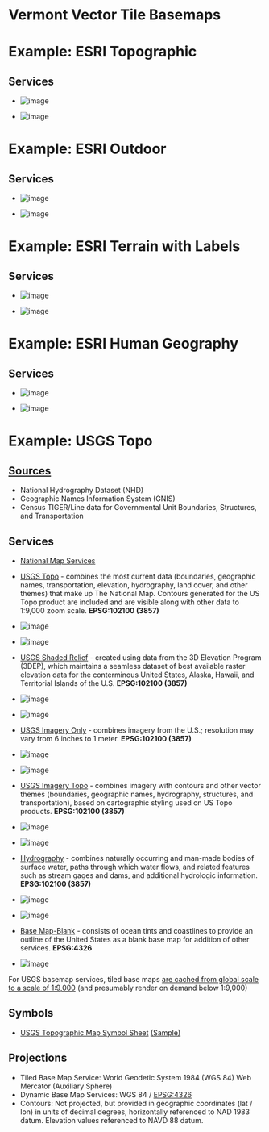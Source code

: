 # Vermont Vector Tile Basemaps

# Example: ESRI Topographic

## Services

- ![image](https://github.com/user-attachments/assets/9e982667-c54c-4f28-86df-b78a1f328053)

- ![image](https://github.com/user-attachments/assets/beb75925-079b-42ae-b29c-e2b5c0d74edc)

# Example: ESRI Outdoor

## Services

- ![image](https://github.com/user-attachments/assets/0906b571-e260-4f99-b6a5-870241371c0b)

- ![image](https://github.com/user-attachments/assets/d8fa409a-fb48-4f30-8c4d-d88eab0153b3)

# Example: ESRI Terrain with Labels

## Services

- ![image](https://github.com/user-attachments/assets/daf8474b-0f78-45de-85bc-46ff2fe019a0)
  
- ![image](https://github.com/user-attachments/assets/d4327f67-8daf-40b8-a83a-6340ee91b86d)

# Example: ESRI Human Geography

## Services

- ![image](https://github.com/user-attachments/assets/f5405e0c-f640-4f10-9ed8-1a155304daf9)

- ![image](https://github.com/user-attachments/assets/c8958cba-7b0d-46da-9ff6-da5ac7b05bca)

# Example: USGS Topo

## [Sources](https://www.usgs.gov/faqs/what-sources-vector-data-were-used-create-base-maps-national-map)
- National Hydrography Dataset (NHD)
- Geographic Names Information System (GNIS)
- Census TIGER/Line data for Governmental Unit Boundaries, Structures, and Transportation

## Services

- [National Map Services](https://apps.nationalmap.gov/services/)
- [USGS Topo](https://basemap.nationalmap.gov/arcgis/rest/services/USGSTopo/MapServer)  - combines the most current data (boundaries, geographic names, transportation, elevation, hydrography, land cover, and other themes) that make up The National Map. Contours generated for the US Topo product are included and are visible along with other data to 1:9,000 zoom scale. **EPSG:102100 (3857)**

- ![image](https://github.com/user-attachments/assets/0eb58e6d-1909-4d50-a4ff-e057d3203c7e)

- ![image](https://github.com/user-attachments/assets/fee2afc8-1f2a-4f97-982c-e33f27834bf0)

- [USGS Shaded Relief](https://basemap.nationalmap.gov/arcgis/rest/services/USGSShadedReliefOnly/MapServer) - created using data from the 3D Elevation Program (3DEP), which maintains a seamless dataset of best available raster elevation data for the conterminous United States, Alaska, Hawaii, and Territorial Islands of the U.S. **EPSG:102100 (3857)**

- ![image](https://github.com/user-attachments/assets/519bfdf2-9051-4bcf-b99f-a6a202d2fcd7)

- ![image](https://github.com/user-attachments/assets/6b768d0a-3d22-4625-aa38-84153334181c)

- [USGS Imagery Only](http://basemap.nationalmap.gov/arcgis/rest/services/USGSImageryOnly/MapServer) - combines imagery from the U.S.; resolution may vary from 6 inches to 1 meter. **EPSG:102100 (3857)**

- ![image](https://github.com/user-attachments/assets/29d67c3a-50a7-46e0-a0dd-aab0675271b5)

- ![image](https://github.com/user-attachments/assets/ca081e48-0ee1-4d29-ae67-d91e17bc53c9)

- [USGS Imagery Topo](http://basemap.nationalmap.gov/arcgis/rest/services/USGSImageryTopo/MapServer) - combines imagery with contours and other vector themes (boundaries, geographic names, hydrography, structures, and transportation), based on cartographic styling used on US Topo products. **EPSG:102100 (3857)**

- ![image](https://github.com/user-attachments/assets/f8d34511-eb5a-4706-b0e8-701f0170a00b)

- ![image](https://github.com/user-attachments/assets/5628dcb3-9768-41bd-ae90-2b0dddf72f7c)

- [Hydrography](https://basemap.nationalmap.gov/arcgis/rest/services/USGSHydroCached/MapServer) - combines naturally occurring and man-made bodies of surface water, paths through which water flows, and ​related features​ such as stream gages and dams​​, and additional hydrologic information​. **EPSG:102100 (3857)**

- ![image](https://github.com/user-attachments/assets/dba1f197-15a2-4a36-bdb7-5f34bb74da7b)

- ![image](https://github.com/user-attachments/assets/8e8d2012-2a47-4a21-8cdf-62dcf885f5ca)

- [Base Map-Blank](https://basemap.nationalmap.gov/arcgis/rest/services/USGSTNMBlank/MapServer) - consists of ocean tints and coastlines to provide an outline of the United States as a blank base map for addition of other services. **EPSG:4326**
  
- ![image](https://github.com/user-attachments/assets/2dc9737f-65a4-4fe6-961a-510e76c19bfe)


For USGS basemap services, tiled base maps [are cached from global scale to a scale of 1:9,000](https://www.usgs.gov/faqs/what-difference-between-tiled-and-dynamic-services) (and presumably render on demand below 1:9,000)

## Symbols

- [USGS Topographic Map Symbol Sheet](https://www.usgs.gov/faqs/where-can-i-find-topographic-map-symbol-sheet) [(Sample)](https://www.usgs.gov/media/images/us-topo-map-symbol-file-sample)

## Projections

- Tiled Base Map Service: World Geodetic System 1984 (WGS 84) Web Mercator (Auxiliary Sphere)
- Dynamic Base Map Services: WGS 84 / [EPSG:4326](https://spatialreference.org/ref/epsg/4326/)
- Contours: Not projected, but provided in geographic coordinates (lat / lon) in units of decimal degrees, horizontally referenced to NAD 1983 datum. Elevation values referenced to NAVD 88 datum.
